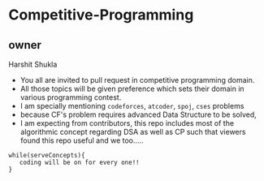 # Competitive-Programming

## owner
Harshit Shukla

- You all are invited to pull request in competitive programming domain.
- All those topics will be given preference which sets their domain in various programming contest.
- I am specially mentioning `codeforces`, `atcoder`, `spoj`, `cses` problems
- because CF's problem requires advanced Data Structure to be solved,
- I am expecting from contributors, this repo includes most of the algorithmic concept regarding DSA as well as CP such that viewers found this repo useful and we too.....

```
while(serveConcepts){
   coding will be on for every one!!
}
```
